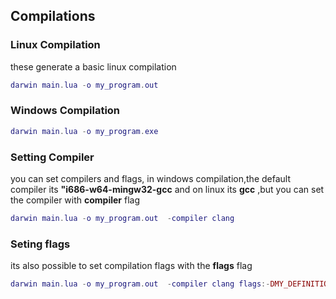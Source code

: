 ## Compilations

### Linux Compilation
these generate a basic linux compilation

```lua
darwin main.lua -o my_program.out  
```

### Windows Compilation
```lua
darwin main.lua -o my_program.exe
```
### Setting Compiler
you can set compilers and flags, in windows compilation,the default compiler its 
**"i686-w64-mingw32-gcc** and  on linux its **gcc** ,but you can set the compiler with 
**compiler** flag 
```lua
darwin main.lua -o my_program.out  -compiler clang
```
### Seting flags 
its also possible to set  compilation flags with the **flags** flag 
```lua
darwin main.lua -o my_program.out  -compiler clang flags:-DMY_DEFINITION flags:--static
```


